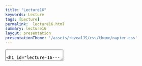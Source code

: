 ```yaml
---
title: "Lecture16"
keywords: Lecture
tags: [Lecture]
permalink:  lecture16.html
summary: lecture16
layout: presentation
presentationTheme: '/assets/revealJS/css/theme/napier.css' 
---
```

<section data-markdown data-separator="^\n---\n$" data-separator-vertical="^\n--\n$">
<textarea data-template>

# Lecture 16 - Decision Trees
### SET09121 - Games Engineering

<br><br>
Babis Koniaris
<br>


School of Computing. Edinburgh Napier University



---

# Recommended Reading

- Artificial Intelligence for Games. Second Edition. Millington and
    Funge (2009).


 ![image](assets/images/ai_book.jpg)


---

# Review - Activity Diagrams

- Activity diagrams allow us to model the flow through the application from a high-level.
    - Menu screens.
    - Internal system interactions.
- The goal is to be able to create a skeleton of the functionality before implementing it.


 ![image](assets/images/activity_diagram.png) <!-- .element width="40%"  -->


---

# Review - AI Techniques

- There are numerous usable AI techniques applicable to games development.
    - Classical, deterministic techniques - popular.
    - Academic, non-deterministic techniques - useful in some areas.
- Different techniques accomplish different aspects of game behaviour.
    - Movement.
    - Decision making.
    - Strategy.
    - Learning.
- Today we will look at the encoding decisions using decision tree techniques.


---

# Review - State Machines

- State machines (or specifically in our case Finite State Machines - FSM) are one of the most fundamental concepts and cornerstones of computer science.
- A state machine is a technique of describing and modelling the state (e.g. behaviour, control, etc.) of a system in a mathematical manner.
- The system is modelled with a number of states and the transitions between these states.
    - The idea of a graph of states can come into play here - remember our description of a graph last week.


---

# Review - State Machines


- Let us return to the guard concept we presented last week.
- We will take a simple view so we can just focus on state.
- The guard has some basic actions:
    - The guard patrols between point A and point B.
    - If the guard is shot at, the guard will stop patrolling, engage the player, and fire back.
    - If the guard loses sight of the player, the guard will return to patrolling between point A and point B.
    - If the guard is hit, the guard will fall onto the ground and die.


 ![image](assets/images/simple_state_guard.png)


---

## Decision Trees


---

# What are Decision Trees?

- Decision trees provide us with an approach to modelling a decision.
- The decision structure is formed into a tree.
    - We traverse different branches based on the decision we wish to make.
- The decision to go down a branch can be determined by a number of factors:
    - Variable checking.
    - Probability.
    - Chance.
- At the end of a branch, a decision is made, and therefore an action is undertaken.


---

# Decision Tree - Example 1

- The sophisticated guard.
- The guard has some basic actions.
    - The guard patrols between point A and point B.
    - The guard has a 20% chance of stopping while patrolling.
    - If the guard is shot at, the guard will stop patrolling, engage with the player, and fire back.
    - If the guard sees the player, they will engage the player.
    - If the guard loses sight of the player, the guard will return to patrolling between point A and point B.


---

# Decision Tree - Diagram 


![image](assets/images/guard_decisions.png) <!-- .element width="85%"  -->


---

# Diagram Explanation

- A decision tree is made up of a number of nodes.
    - Nodes &rarr; decision points, edges &rarr; results
- And a number of transitions.
	- A transition has a condition associated with it, e.g. 80%
- We traverse the tree, starting at the root node, making decisions based on information, before arriving at a leaf.
- Decision trees are used to diagnose problems and guide through options in different contexts
    - E.g. call centres, support helplines, etc
	- Windows troubleshooting: "try reinstalling windows"

---

# Using Activity Diagrams

- We have previously seen state diagrams used for modelling state machines
- We can undertake a similar approach with activity diagrams for decision trees.
- Activity diagrams provide us with guarded transitions (edges)
    - The "guard" is simply a decision.
- Activity diagrams also provide a choice or branch symbol (nodes)
- If you want, you can use the action states as the actual actions to take.

---

# Decision Tree - Example 2 


![image](assets/images/decision_tree.png) <!-- .element width="85%"  -->


---

# Decision Trees in Our Game Engine

- Our aim is to implement basic, reusable decision tree behaviour within our engine.
    - We want reusable so that is is simple for us to extend functionality if required.
- We will be using a tree-like data structure to implement the decision tree behaviour.
- Each decision point will be tested to determine which path to follow. The end decision will result in an action.


---

# `DecisionTreeNode` Interface

- Defines only one method.
    - `makeDecision`
- `makeDecision` is called by the `entity` which in turn calls `makeDecision` on any child nodes.


 ![image](assets/images/decision_tree_node.png)


---

# Implementing Nodes

- `Decision` and `MultiDecision` implement the `DecisionTreeNode` interface.
- Their `makeDecision` method will call the `makeDecision` on one of the child nodes returned by `getBranch`.
- `getBranch` is defined by the programmer based on required parameters.


 ![image](assets/images/decision_node_types.png) <!-- .element width="80%"  -->

---

# Using the Class

- We can make a random decision class implementation just by extending the decision class.
- On the `getBranch` code we just generate a random number and use it to determine the action to.

```cpp
bool nextChoice = rand() == 0 ? true : false;
if (nextChoice)
    return trueNode;
else
    return falseNode;
```


---

# Diagram to Implementation

```cpp
decisionTree = make_shared<PlayerVisibleDecision>( 
    make_shared<EngageDecision>(), 
    make_shared<ChanceDecision>( 
        0.8f, make_shared<PatrolDecision>(),
         0.2f, 
         make_shared<WaitDecision>())
    );
```


![image](assets/images/guard_decisions.png)


---

## Combining Decision Trees and State Machines


---

# Combining State Machines and Decision Trees

- We can combine state machines and decision trees to create a more complex AI behaviour.
- Decision trees are used to make decisions.
- State machines are used to perform the actions made by decisions.
- This is a powerful technique, and it is what we will do in the practical.
    - Steering behaviours can then be merged into the states to allow stateful movement based on decisions.


---


# State Machine and Decision Tree


![image](assets/images/simple_state_guard.png)  <!-- .element width="60%"  -->



![image](assets/images/guard_decisions.png)  <!-- .element width="60%"  -->


---

# Combined Diagram 


![image](assets/images/guard_decision_state.png) <!-- .element width="95%"  -->


---

# Comments on Decision Trees
- Decision trees are very useful when you want to map a complex decision.
    - Granted, these are just nested if statements, but those can get messy.
- Decision trees can be reused easily enough.
- Decision trees can get quite complex however.
    - The deeper the tree, the longer it will take to make a decision.
- We are also using a number of virtual function calls to implement the tree.
    - Remember, virtual function calls are more expensive than normal function calls.


---

## Summary


---

# Summary

- Decision trees are a useful diagrammatic technique and algorithm to create AI that can make decisions.
    - We still need to determine the decisions to program though.
- We can work with activity diagrams to model our decision trees.
- We can also combine decision trees and state machines to create more complex data.
